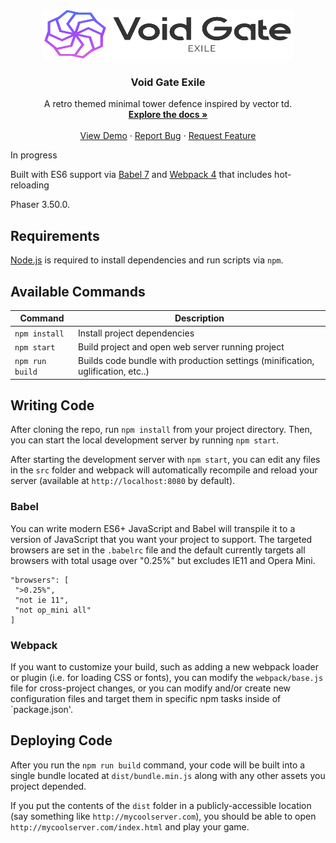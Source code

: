 

<!-- PROJECT LOGO -->
<br />
<p align="center">
  <a href="https://github.com/sudheej/voidgate-exile">
    <img src="images/logonew.png" alt="Logo" width="400" height="80">
  </a>

  <h3 align="center">Void Gate Exile</h3>

  <p align="center">
    A retro themed minimal tower defence inspired by vector td.
    <br />
    <a href="https://github.com/sudheej/voidgate-exile"><strong>Explore the docs »</strong></a>
   <br />
    <br />
    <a href="https://github.com/sudheej/voidgate-exile">View Demo</a>
    ·
    <a href="https://github.com/sudheej/voidgate-exile/issues">Report Bug</a>
    ·
    <a href="https://github.com/sudheej/voidgate-exile/issues">Request Feature</a>
  </p>
</p>



In progress

Built with ES6 support via [Babel 7](https://babeljs.io/) and [Webpack 4](https://webpack.js.org/) that includes hot-reloading

Phaser 3.50.0.

## Requirements

[Node.js](https://nodejs.org) is required to install dependencies and run scripts via `npm`.

## Available Commands

| Command | Description |
|---------|-------------|
| `npm install` | Install project dependencies |
| `npm start` | Build project and open web server running project |
| `npm run build` | Builds code bundle with production settings (minification, uglification, etc..) |

## Writing Code

After cloning the repo, run `npm install` from your project directory. Then, you can start the local development server by running `npm start`.

After starting the development server with `npm start`, you can edit any files in the `src` folder and webpack will automatically recompile and reload your server (available at `http://localhost:8080` by default).


### Babel

You can write modern ES6+ JavaScript and Babel will transpile it to a version of JavaScript that you want your project to support. The targeted browsers are set in the `.babelrc` file and the default currently targets all browsers with total usage over "0.25%" but excludes IE11 and Opera Mini.

 ```
"browsers": [
  ">0.25%",
  "not ie 11",
  "not op_mini all"
]
 ```

### Webpack

If you want to customize your build, such as adding a new webpack loader or plugin (i.e. for loading CSS or fonts), you can modify the `webpack/base.js` file for cross-project changes, or you can modify and/or create new configuration files and target them in specific npm tasks inside of `package.json'.

## Deploying Code

After you run the `npm run build` command, your code will be built into a single bundle located at `dist/bundle.min.js` along with any other assets you project depended. 

If you put the contents of the `dist` folder in a publicly-accessible location (say something like `http://mycoolserver.com`), you should be able to open `http://mycoolserver.com/index.html` and play your game.
